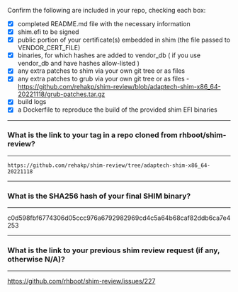 Confirm the following are included in your repo, checking each box:

 - [x] completed README.md file with the necessary information
 - [x] shim.efi to be signed
 - [x] public portion of your certificate(s) embedded in shim (the file passed to VENDOR_CERT_FILE)
 - [x] binaries, for which hashes are added to vendor_db ( if you use vendor_db and have hashes allow-listed )
 - [x] any extra patches to shim via your own git tree or as files
 - [x] any extra patches to grub via your own git tree or as files - https://github.com/rehakp/shim-review/blob/adaptech-shim-x86_64-20221118/grub-patches.tar.gz
 - [x] build logs
 - [x] a Dockerfile to reproduce the build of the provided shim EFI binaries

-------------------------------------------------------------------------------
### What is the link to your tag in a repo cloned from rhboot/shim-review?
-------------------------------------------------------------------------------
`https://github.com/rehakp/shim-review/tree/adaptech-shim-x86_64-20221118`

-------------------------------------------------------------------------------
### What is the SHA256 hash of your final SHIM binary?
-------------------------------------------------------------------------------
c0d598fbf6774306d05ccc976a6792982969cd4c5a64b68caf82ddb6ca7e4253

-------------------------------------------------------------------------------
### What is the link to your previous shim review request (if any, otherwise N/A)?
-------------------------------------------------------------------------------
https://github.com/rhboot/shim-review/issues/227

